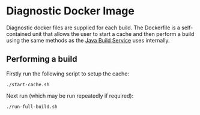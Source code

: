 
[//]: # (This file is required for the diagnostic dockerfiles - see buildrecipeyaml.go)

# Diagnostic Docker Image

Diagnostic docker files are supplied for each build. The Dockerfile is a self-contained unit that allows the user to start a cache and then perform a build using the same methods as the [Java Build Service](https://github.com/redhat-appstudio/jvm-build-service) uses internally.

## Performing a build

Firstly run the following script to setup the cache:

```
./start-cache.sh
```

Next run (which may be run repeatedly if required):

```
./run-full-build.sh
```
